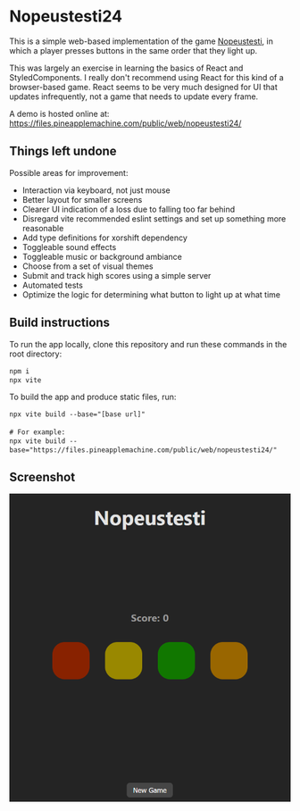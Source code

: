 # Nopeustesti24

This is a simple web-based implementation of the game [Nopeustesti](https://www.youtube.com/watch?v=mfqy1jFEH2w), in which a player presses buttons in the same order that they light up.

This was largely an exercise in learning the basics of React and StyledComponents. I really don't recommend using React for this kind of a browser-based game. React seems to be very much designed for UI that updates infrequently, not a game that needs to update every frame.

A demo is hosted online at:
https://files.pineapplemachine.com/public/web/nopeustesti24/

## Things left undone

Possible areas for improvement:

- Interaction via keyboard, not just mouse
- Better layout for smaller screens
- Clearer UI indication of a loss due to falling too far behind
- Disregard vite recommended eslint settings and set up something more reasonable
- Add type definitions for xorshift dependency
- Toggleable sound effects
- Toggleable music or background ambiance
- Choose from a set of visual themes
- Submit and track high scores using a simple server
- Automated tests
- Optimize the logic for determining what button to light up at what time

## Build instructions

To run the app locally, clone this repository and run these commands in the root directory:

```
npm i
npx vite
```

To build the app and produce static files, run:

```
npx vite build --base="[base url]"

# For example:
npx vite build --base="https://files.pineapplemachine.com/public/web/nopeustesti24/"
```

## Screenshot

![Screenshot of web app](https://raw.githubusercontent.com/pineapplemachine/nopeustesti24/master/screenshot.png)
